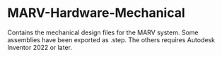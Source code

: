 # MARV-Hardware-Mechanical
Contains the mechanical design files for the MARV system. Some assemblies have been exported as .step. The others requires Autodesk Inventor 2022 or later.
